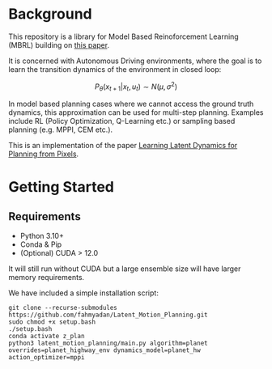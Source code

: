 # Background

This repository is a library for Model Based Reinoforcement Learning (MBRL) building on [this paper](https://arxiv.org/abs/2104.10159). 

It is concerned with Autonomous Driving environments, where the goal is to learn the transition dynamics of the environment in closed loop: 

$$
P_{\theta}(x_{t+1}| x_t, u_t) \sim N(\mu, \sigma^2)
$$

In model based planning cases where we cannot access the ground truth dynamics, this approximation can be used for multi-step planning. Examples include RL (Policy Optimization, Q-Learning etc.) or sampling based planning (e.g. MPPI, CEM etc.).

This is an implementation of the paper [Learning Latent Dynamics for Planning from Pixels](https://proceedings.mlr.press/v97/hafner19a/hafner19a.pdf).

# Getting Started 
## Requirements
 - Python 3.10+ 
 - Conda & Pip 
 - (Optional) CUDA > 12.0 

It will still run without CUDA but a large ensemble size will have larger memory requirements. 

We have included a simple installation script:

```
git clone --recurse-submodules https://github.com/fahmyadan/Latent_Motion_Planning.git 
sudo chmod +x setup.bash 
./setup.bash
conda activate z_plan
python3 latent_motion_planning/main.py algorithm=planet overrides=planet_highway_env dynamics_model=planet_hw action_optimizer=mppi
```

